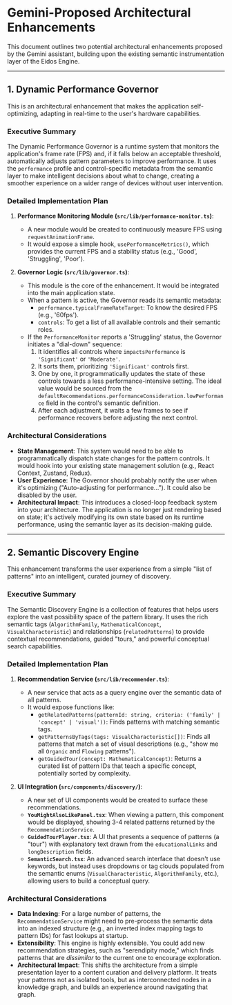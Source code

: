 # Gemini-Proposed Architectural Enhancements

This document outlines two potential architectural enhancements proposed by the Gemini assistant, building upon the existing semantic instrumentation layer of the Eidos Engine.

---

## 1. Dynamic Performance Governor

This is an architectural enhancement that makes the application self-optimizing, adapting in real-time to the user's hardware capabilities.

### Executive Summary

The Dynamic Performance Governor is a runtime system that monitors the application's frame rate (FPS) and, if it falls below an acceptable threshold, automatically adjusts pattern parameters to improve performance. It uses the `performance` profile and control-specific metadata from the semantic layer to make intelligent decisions about what to change, creating a smoother experience on a wider range of devices without user intervention.

### Detailed Implementation Plan

1.  **Performance Monitoring Module (`src/lib/performance-monitor.ts`)**:
    *   A new module would be created to continuously measure FPS using `requestAnimationFrame`.
    *   It would expose a simple hook, `usePerformanceMetrics()`, which provides the current FPS and a stability status (e.g., 'Good', 'Struggling', 'Poor').

2.  **Governor Logic (`src/lib/governor.ts`)**:
    *   This module is the core of the enhancement. It would be integrated into the main application state.
    *   When a pattern is active, the Governor reads its semantic metadata:
        *   `performance.typicalFrameRateTarget`: To know the desired FPS (e.g., '60fps').
        *   `controls`: To get a list of all available controls and their semantic roles.
    *   If the `PerformanceMonitor` reports a 'Struggling' status, the Governor initiates a "dial-down" sequence:
        1.  It identifies all controls where `impactsPerformance` is `'Significant'` or `'Moderate'`.
        2.  It sorts them, prioritizing `'Significant'` controls first.
        3.  One by one, it programmatically updates the state of these controls towards a less performance-intensive setting. The ideal value would be sourced from the `defaultRecommendations.performanceConsideration.lowPerformance` field in the control's semantic definition.
        4.  After each adjustment, it waits a few frames to see if performance recovers before adjusting the next control.

### Architectural Considerations

*   **State Management**: This system would need to be able to programmatically dispatch state changes for the pattern controls. It would hook into your existing state management solution (e.g., React Context, Zustand, Redux).
*   **User Experience**: The Governor should probably notify the user when it's optimizing ("Auto-adjusting for performance..."). It could also be disabled by the user.
*   **Architectural Impact**: This introduces a closed-loop feedback system into your architecture. The application is no longer just rendering based on state; it's actively modifying its own state based on its runtime performance, using the semantic layer as its decision-making guide.

---

## 2. Semantic Discovery Engine

This enhancement transforms the user experience from a simple "list of patterns" into an intelligent, curated journey of discovery.

### Executive Summary

The Semantic Discovery Engine is a collection of features that helps users explore the vast possibility space of the pattern library. It uses the rich semantic tags (`AlgorithmFamily`, `MathematicalConcept`, `VisualCharacteristic`) and relationships (`relatedPatterns`) to provide contextual recommendations, guided "tours," and powerful conceptual search capabilities.

### Detailed Implementation Plan

1.  **Recommendation Service (`src/lib/recommender.ts`)**:
    *   A new service that acts as a query engine over the semantic data of all patterns.
    *   It would expose functions like:
        *   `getRelatedPatterns(patternId: string, criteria: ('family' | 'concept' | 'visual'))`: Finds patterns with matching semantic tags.
        *   `getPatternsByTags(tags: VisualCharacteristic[])`: Finds all patterns that match a set of visual descriptions (e.g., "show me all `Organic` and `Flowing` patterns").
        *   `getGuidedTour(concept: MathematicalConcept)`: Returns a curated list of pattern IDs that teach a specific concept, potentially sorted by complexity.

2.  **UI Integration (`src/components/discovery/`)**:
    *   A new set of UI components would be created to surface these recommendations.
    *   **`YouMightAlsoLikePanel.tsx`**: When viewing a pattern, this component would be displayed, showing 3-4 related patterns returned by the `RecommendationService`.
    *   **`GuidedTourPlayer.tsx`**: A UI that presents a sequence of patterns (a "tour") with explanatory text drawn from the `educationalLinks` and `longDescription` fields.
    *   **`SemanticSearch.tsx`**: An advanced search interface that doesn't use keywords, but instead uses dropdowns or tag clouds populated from the semantic enums (`VisualCharacteristic`, `AlgorithmFamily`, etc.), allowing users to build a conceptual query.

### Architectural Considerations

*   **Data Indexing**: For a large number of patterns, the `RecommendationService` might need to pre-process the semantic data into an indexed structure (e.g., an inverted index mapping tags to pattern IDs) for fast lookups at startup.
*   **Extensibility**: This engine is highly extensible. You could add new recommendation strategies, such as "serendipity mode," which finds patterns that are *dissimilar* to the current one to encourage exploration.
*   **Architectural Impact**: This shifts the architecture from a simple presentation layer to a content curation and delivery platform. It treats your patterns not as isolated tools, but as interconnected nodes in a knowledge graph, and builds an experience around navigating that graph.
